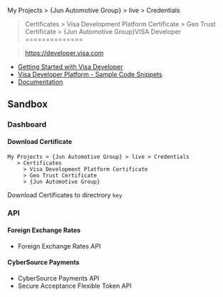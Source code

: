 My Projects > {Jun Automotive Group} > live > Credentials
   > Certificates
     > Visa Development Platform Certificate
     > Geo Trust Certificate
     > {Jun Automotive Group}VISA Developer
==============

> https://developer.visa.com

- [Getting Started with Visa Developer](https://developer.visa.com/vdpguide)
- [Visa Developer Platform - Sample Code Snippets](https://github.com/visa/SampleCode)
- [Documentation](https://developer.visa.com/docs)

Sandbox
-------

### Dashboard
#### Download Certificate
```
My Projects > {Jun Automotive Group} > live > Credentials
   > Certificates
     > Visa Development Platform Certificate
     > Geo Trust Certificate
     > {Jun Automotive Group}
```

Download Certificates to directrory `key`

### API
#### Foreign Exchange Rates
- Foreign Exchange Rates API

#### CyberSource Payments
- CyberSource Payments API
- Secure Acceptance Flexible Token API
